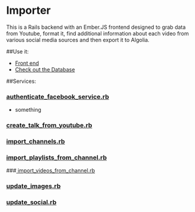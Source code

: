 # Importer

This is a Rails backend with an Ember.JS frontend designed to grab data from Youtube, format it, find additional information about each video from various social media sources and then export it to Algolia.

##Use it:
* [Front end](https://sheltered-citadel-56202.herokuapp.com/)
* [Check out the Database](https://sheltered-citadel-56202.herokuapp.com/rails/db)

##Services:
### [authenticate_facebook_service.rb](https://github.com/zasmail/youtube-importer/blob/master/app/services/authenticate_facebook_service.rb)
* something
### [create_talk_from_youtube.rb](https://github.com/zasmail/youtube-importer/blob/master/app/services/create_talk_from_youtube.rb)
### [import_channels.rb](https://github.com/zasmail/youtube-importer/blob/master/app/services/import_channels.rb)
### [import_playlists_from_channel.rb](https://github.com/zasmail/youtube-importer/blob/master/app/services/import_playlists_from_channel.rb)
###[ import_videos_from_channel.rb](https://github.com/zasmail/youtube-importer/blob/master/app/services/import_videos_from_channel.rb)
### [update_images.rb](https://github.com/zasmail/youtube-importer/blob/master/app/services/update_images.rb)
### [update_social.rb](https://github.com/zasmail/youtube-importer/blob/master/app/services/update_social.rb)
